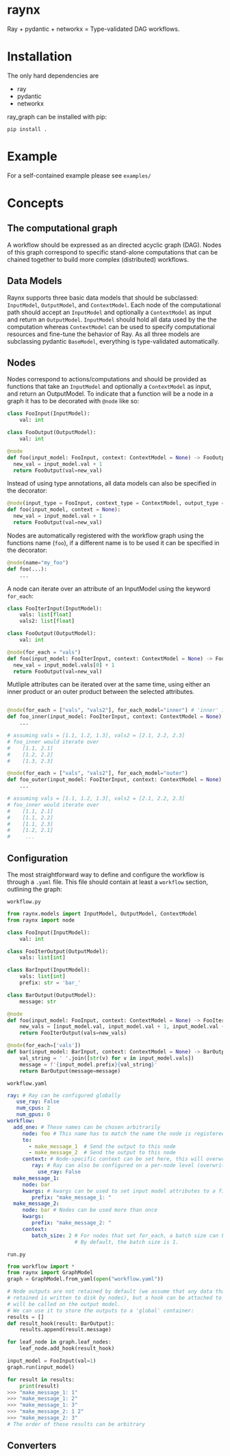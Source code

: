 # raynx

Ray + pydantic + networkx = Type-validated DAG workflows.

# Installation

The only hard dependencies are 

- ray
- pydantic
- networkx

ray_graph can be installed with pip:

```pip install .```

# Example

For a self-contained example please see `examples/` 

# Concepts

## The computational graph

A workflow should be expressed as an directed acyclic graph (DAG). Nodes of this graph correspond to specific stand-alone computations
that can be chained together to build more complex (distributed) workflows. 

## Data Models

Raynx supports three basic data models that should be subclassed: `InputModel`, `OutputModel`, and `ContextModel`. 
Each node of the computational path should accept an `InputModel` and optionally a `ContextModel` as input 
and return an `OutputModel`. `InputModel` should hold all data used by the the computation whereas `ContextModel` 
can be used to specify computational resources and fine-tune the behavior of Ray. As all three models are subclassing
pydantic `BaseModel`, everything is type-validated automatically.


## Nodes

Nodes correspond to actions/computations and should be provided as functions that take an `InputModel` and optionally a `ContextModel` 
as input, and return an OutputModel.
To indicate that a function will be a node in a graph it has to be decorated with `@node`
like so:

```python 
class FooInput(InputModel):
    val: int

class FooOutput(OutputModel):
    val: int

@node 
def foo(input_model: FooInput, context: ContextModel = None) -> FooOutput:
  new_val = input_model.val + 1
  return FooOutput(val=new_val)
```

Instead of using type annotations, all data models can also be specified in the decorator:

```python
@node(input_type = FooInput, context_type = ContextModel, output_type = FooOutput)
def foo(input_model, context = None):
  new_val = input_model.val + 1
  return FooOutput(val=new_val)
```
Nodes are automatically registered with the workflow graph using the functions name (``foo``), if a different name 
is to be used it can be specified in the decorator:

```python
@node(name="my_foo")
def foo(...):
    ...
```

A node can iterate over an attribute of an InputModel using the keyword `for_each`:

```python 
class FooIterInput(InputModel):
    vals: list[float]
    vals2: list[float]

class FooOutput(OutputModel):
    val: int

@node(for_each = "vals")
def foo(input_model: FooIterInput, context: ContextModel = None) -> FooOutput:
  new_val = input_model.vals[0] + 1
  return FooOutput(val=new_val)
```

Mutliple attributes can be iterated over at the same time, using either an inner product or an 
outer product between the selected attributes. 

```python

@node(for_each = ["vals", "vals2"], for_each_model="inner") # 'inner' is the default mode
def foo_inner(input_model: FooIterInput, context: ContextModel = None) -> FooOutput:
    ...

# assuming vals = [1.1, 1.2, 1.3], vals2 = [2.1, 2.2, 2.3]
# foo_inner would iterate over
#    [1.1, 2.1]
#    [1.2, 2.2]
#    [1.3, 2.3]

@node(for_each = ["vals", "vals2"], for_each_model="outer")
def foo_outer(input_model: FooIterInput, context: ContextModel = None) -> FooOutput:
    ...

# assuming vals = [1.1, 1.2, 1.3], vals2 = [2.1, 2.2, 2.3]
# foo_inner would iterate over
#    [1.1, 2.1]
#    [1.1, 2.2]
#    [1.1, 2.3]
#    [1.2, 2.1]
#     ...
```

## Configuration 

The most straightforward way to define and configure the workflow is through a `.yaml` file.
This file should contain at least a `workflow` section, outlining the graph:

`workflow.py`
```python 
from raynx.models import InputModel, OutputModel, ContextModel
from raynx import node

class FooInput(InputModel):
    val: int

class FooIterOutput(OutputModel):
    vals: list[int]

class BarInput(InputModel):
    vals: list[int]
    prefix: str = 'bar_'

class BarOutput(OutputModel):
    message: str

@node 
def foo(input_model: FooInput, context: ContextModel = None) -> FooIterOutput:
    new_vals = [input_model.val, input_model.val + 1, input_model.val + 2]
    return FooIterOutput(vals=new_vals)

@node(for_each=['vals'])
def bar(input_model: BarInput, context: ContextModel = None) -> BarOutput:
    val_string = ' '.join([str(v) for v in input_model.vals])
    message = f'{input_model.prefix}{val_string}'
    return BarOutput(message=message)
```

`workflow.yaml`
```yaml
ray: # Ray can be configured globally 
   use_ray: False
   num_cpus: 2
   num_gpus: 0
workflow:
  add_one: # These names can be chosen arbitrarily
     node: foo # This name has to match the name the node is registered by
     to:
       - make_message_1  # Send the output to this node
       - make_message_2  # Send the output to this node
     context: # Node-specific context can be set here, this will overwrite any context_model provided to the function directly
        ray: # Ray can also be configured on a per-node level (overwrites global options)
          use_ray: False
  make_message_1:
     node: bar
     kwargs: # kwargs can be used to set input model attributes to a fixed value:
        prefix: "make_message_1: "
  make_message_2:
     node: bar # Nodes can be used more than once 
     kwargs:
        prefix: "make_message_2: "
     context:
        batch_size: 2 # For nodes that set for_each, a batch size can be specified.
                      # By default, the batch size is 1.
```

`run.py`
```python
from workflow import *
from raynx import GraphModel
graph = GraphModel.from_yaml(open("workflow.yaml"))

# Node outputs are not retained by default (we assume that any data that needs to be 
# retained is written to disk by nodes), but a hook can be attached to any node which 
# will be called on the output model. 
# We can use it to store the outputs to a 'global' container:
results = []
def result_hook(result: BarOutput):
    results.append(result.message)

for leaf_node in graph.leaf_nodes:
    leaf_node.add_hook(result_hook)

input_model = FooInput(val=1)
graph.run(input_model)

for result in results:
    print(result)
>>> "make_message_1: 1"
>>> "make_message_1: 2"
>>> "make_message_1: 3"
>>> "make_message_2: 1 2"
>>> "make_message_2: 3"
# The order of these results can be arbitrary
```

## Converters

